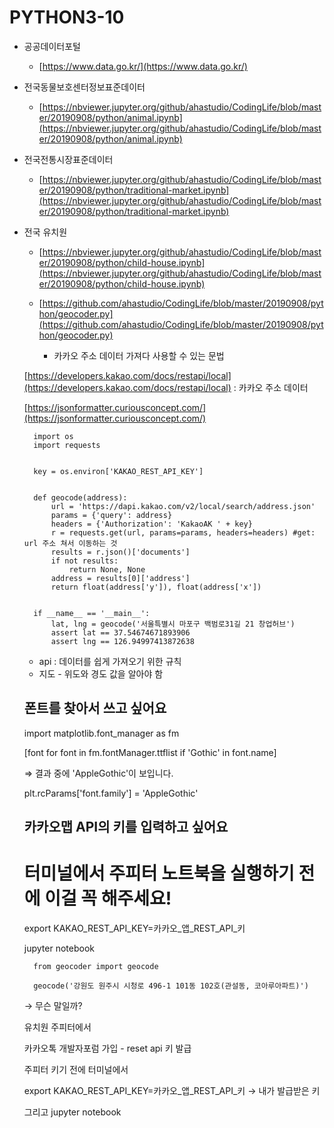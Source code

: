 # PYTHON3-10

- 공공데이터포털
    - [https://www.data.go.kr/](https://www.data.go.kr/)
- 전국동물보호센터정보표준데이터
    - [https://nbviewer.jupyter.org/github/ahastudio/CodingLife/blob/master/20190908/python/animal.ipynb](https://nbviewer.jupyter.org/github/ahastudio/CodingLife/blob/master/20190908/python/animal.ipynb)
- 전국전통시장표준데이터
    - [https://nbviewer.jupyter.org/github/ahastudio/CodingLife/blob/master/20190908/python/traditional-market.ipynb](https://nbviewer.jupyter.org/github/ahastudio/CodingLife/blob/master/20190908/python/traditional-market.ipynb)
- 전국 유치원
    - [https://nbviewer.jupyter.org/github/ahastudio/CodingLife/blob/master/20190908/python/child-house.ipynb](https://nbviewer.jupyter.org/github/ahastudio/CodingLife/blob/master/20190908/python/child-house.ipynb)

    - [https://github.com/ahastudio/CodingLife/blob/master/20190908/python/geocoder.py](https://github.com/ahastudio/CodingLife/blob/master/20190908/python/geocoder.py)
        - 카카오 주소 데이터 가져다 사용할 수 있는 문법

    [https://developers.kakao.com/docs/restapi/local](https://developers.kakao.com/docs/restapi/local) : 카카오 주소 데이터 

    [https://jsonformatter.curiousconcept.com/](https://jsonformatter.curiousconcept.com/)

        import os
        import requests
        
        
        key = os.environ['KAKAO_REST_API_KEY']
        
        
        def geocode(address):
            url = 'https://dapi.kakao.com/v2/local/search/address.json'
            params = {'query': address}
            headers = {'Authorization': 'KakaoAK ' + key}
            r = requests.get(url, params=params, headers=headers) #get: url 주소 쳐서 이동하는 것
            results = r.json()['documents']
            if not results:
                return None, None
            address = results[0]['address']
            return float(address['y']), float(address['x'])
        
        
        if __name__ == '__main__':
            lat, lng = geocode('서울특별시 마포구 백범로31길 21 창업허브')
            assert lat == 37.54674671893906
            assert lng == 126.94997413872638

    - api : 데이터를 쉽게 가져오기 위한 규칙
    - 지도 - 위도와 경도 값을 알아야 함

    ## 폰트를 찾아서 쓰고 싶어요

    import matplotlib.font_manager as fm

    [font for font in fm.fontManager.ttflist if 'Gothic' in font.name]

    ⇒ 결과 중에 'AppleGothic'이 보입니다.

    plt.rcParams['font.family'] = 'AppleGothic'

    ## 카카오맵 API의 키를 입력하고 싶어요

    # 터미널에서 주피터 노트북을 실행하기 전에 이걸 꼭 해주세요!

    export KAKAO_REST_API_KEY=카카오_앱_REST_API_키

    jupyter notebook



        from geocoder import geocode
        
        geocode('강원도 원주시 시청로 496-1 101동 102호(관설동, 코아루아파트)')

    → 무슨 말일까? 

    유치원 주피터에서 

    카카오톡 개발자포럼 가입 - reset api 키 발급 

    주피터 키기 전에 터미널에서 

    export KAKAO_REST_API_KEY=카카오_앱_REST_API_키  → 내가 발급받은 키 

    그리고 jupyter notebook